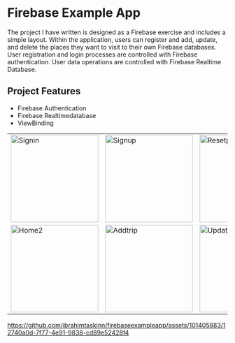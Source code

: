# Firebase Example App

The project I have written is designed as a Firebase exercise and includes a simple layout. Within the application, users can register and add, update, and delete the places they want to visit to their own Firebase databases. User registration and login processes are controlled with Firebase authentication. User data operations are controlled with Firebase Realtime Database.

## Project Features
- Firebase Authentication
- Firebase Realtimedatabase
- ViewBinding

<table>
  <tr>
    <td> <img src="https://github.com/ibrahimtaskinn/firebaseexampleapp/assets/101405883/ca1561b8-cace-466a-af25-17e5eddd75d3" alt="Signin" width = "200"/> </td>
    <td> <img src="https://github.com/ibrahimtaskinn/firebaseexampleapp/assets/101405883/269ee4b2-5ce1-44ef-b58d-b4ac9cfcf2bb" alt="Signup" width = "200"/> </td>
    <td> <img src="https://github.com/ibrahimtaskinn/firebaseexampleapp/assets/101405883/3d4027ef-2f5d-4900-bab4-67ffcdcf3dad" alt="Resetpassword" width = "200"/> </td>
    <td> <img src="https://github.com/ibrahimtaskinn/firebaseexampleapp/assets/101405883/978aad75-8ca1-41ac-bbb5-16bbb5d69071" alt="Home1" width = "200"/> </td>
  </tr>
  <tr>
    <td> <img src="https://github.com/ibrahimtaskinn/firebaseexampleapp/assets/101405883/1d0b6e89-975a-4703-9664-90e66acaa4b8" alt="Home2" width = "200"/> </td>
    <td> <img src="https://github.com/ibrahimtaskinn/firebaseexampleapp/assets/101405883/0bc7a961-f749-4597-b0dc-109b99310b51" alt="Addtrip" width = "200"/> </td>
    <td> <img src="https://github.com/ibrahimtaskinn/firebaseexampleapp/assets/101405883/873434ef-719f-4727-bab0-353c559c1177" alt="Updatetrip" width = "200"/> </td>
  </tr>
</table>

https://github.com/ibrahimtaskinn/firebaseexampleapp/assets/101405883/12740a0d-7f77-4e91-9838-cd89e52428f4
